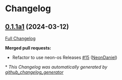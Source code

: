 # Changelog

## [0.1.1a1](https://github.com/NeonGeckoCom/neon-phal-plugin-device-updater/tree/0.1.1a1) (2024-03-12)

[Full Changelog](https://github.com/NeonGeckoCom/neon-phal-plugin-device-updater/compare/0.1.0...0.1.1a1)

**Merged pull requests:**

- Refactor to use neon-os Releases [\#15](https://github.com/NeonGeckoCom/neon-phal-plugin-device-updater/pull/15) ([NeonDaniel](https://github.com/NeonDaniel))



\* *This Changelog was automatically generated by [github_changelog_generator](https://github.com/github-changelog-generator/github-changelog-generator)*
